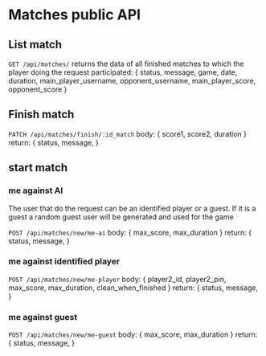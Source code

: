 # Matches public API 

## List match
`GET /api/matches/`
returns the data of all finished matches to which the player doing the request participated:
{
	status,
	message,
	game,
	date,
	duration,
	main_player_username,
	opponent_username,
	main_player_score,
	opponent_score
}

## Finish match
`PATCH /api/matches/finish/:id_match`
body:
{
	score1,
	score2,
	duration
}
return:
{
	status,
	message,
}


## start match
### me against AI
The user that do the request can be an identified player or a guest. If it is a guest a random guest user will be generated and used for the game

`POST /api/matches/new/me-ai`
body:
{
	max_score,
	max_duration
}
return:
{
	status,
	message,
}
### me against identified player
`POST /api/matches/new/me-player`
body:
{
	player2_id,
	player2_pin,
	max_score,
	max_duration,
	clean_when_finished
}
return:
{
	status,
	message,
}
### me against guest
`POST /api/matches/new/me-guest`
body:
{
	max_score,
	max_duration
}
return:
{
	status,
	message,
}